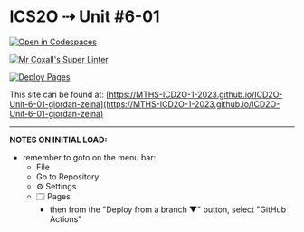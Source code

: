 # ICS2O ⇢ Unit #6-01

[![Open in Codespaces](https://classroom.github.com/assets/launch-codespace-7f7980b617ed060a017424585567c406b6ee15c891e84e1186181d67ecf80aa0.svg)](https://classroom.github.com/open-in-codespaces?assignment_repo_id=15073857)

[![Mr Coxall's Super Linter](https://github.com/MTHS-ICD2O-1-2023/ICD2O-Unit-6-01-giordan-zeina/workflows/Mr%20Coxall's%20Super%20Linter/badge.svg)](https://github.com/MTHS-ICD2O-1-2023/ICD2O-Unit-6-01-giordan-zeina/actions)

[![Deploy Pages](https://github.com/MTHS-ICD2O-1-2023/ICD2O-Unit-6-01-giordan-zeina/workflows/Deploy%20Pages/badge.svg)](https://github.com/MTHS-ICD2O-1-2023/ICD2O-Unit-6-01-giordan-zeina/actions)

This site can be found at: [https://MTHS-ICD2O-1-2023.github.io/ICD2O-Unit-6-01-giordan-zeina](https://MTHS-ICD2O-1-2023.github.io/ICD2O-Unit-6-01-giordan-zeina)

---

**NOTES ON INITIAL LOAD:**
- remember to goto on the menu bar:
  - File
  - Go to Repository
  - ⚙ Settings
  - 🗔 Pages
    - then from the "Deploy from a branch ▼" button, select "GitHub Actions"
